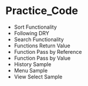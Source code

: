 # Practice_Code

- Sort Functionality
- Following DRY
- Search Functionality
- Functions Return Value
- Function Pass by Reference
- Function Pass by Value
- History Sample
- Menu Sample
- View Select Sample

